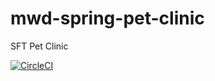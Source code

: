 # mwd-spring-pet-clinic
SFT Pet Clinic


[![CircleCI](https://circleci.com/gh/JohnMorris4/mwd-spring-pet-clinic.svg?style=svg)](https://circleci.com/gh/JohnMorris4/mwd-spring-pet-clinic)